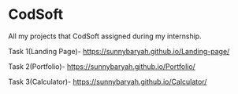 # CodSoft
All my projects that CodSoft assigned during my internship.

Task 1(Landing Page)- https://sunnybaryah.github.io/Landing-page/

Task 2(Portfolio)- https://sunnybaryah.github.io/Portfolio/

Task 3(Calculator)- https://sunnybaryah.github.io/Calculator/
